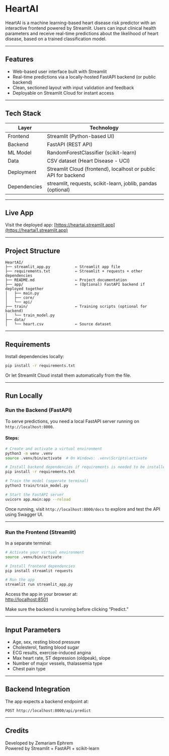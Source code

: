 # HeartAI

HeartAI is a machine learning-based heart disease risk predictor with an interactive frontend powered by Streamlit. Users can input clinical health parameters and receive real-time predictions about the likelihood of heart disease, based on a trained classification model.

---

## Features

- Web-based user interface built with Streamlit
- Real-time predictions via a locally-hosted FastAPI backend (or public backend)
- Clean, sectioned layout with input validation and feedback
- Deployable on Streamlit Cloud for instant access

---

## Tech Stack

| Layer       | Technology                |
|-------------|---------------------------|
| Frontend    | Streamlit (Python-based UI) |
| Backend     | FastAPI (REST API)        |
| ML Model    | RandomForestClassifier (scikit-learn) |
| Data        | CSV dataset (Heart Disease - UCI) |
| Deployment  | Streamlit Cloud (frontend), localhost or public API for backend |
| Dependencies| streamlit, requests, scikit-learn, joblib, pandas (optional)

---

## Live App

Visit the deployed app: [https://heartai.streamlit.app](https://heartai1.streamlit.app)

---

## Project Structure

```
HeartAI/
├── streamlit_app.py           ← Streamlit app file
├── requirements.txt           ← Streamlit + requests + other dependencies
├── README.md                  ← Project documentation
├── app/                       ← (Optional) FastAPI backend if deployed together
│   ├── main.py
│   ├── core/
│   └── api/
├── train/                     ← Training scripts (optional for backend)
│   └── train_model.py
├── data/
│   └── heart.csv              ← Source dataset
```

---

## Requirements

Install dependencies locally:

```bash
pip install -r requirements.txt
```

Or let Streamlit Cloud install them automatically from the file.

---

## Run Locally

###  Run the Backend (FastAPI)

To serve predictions, you need a local FastAPI server running on `http://localhost:8000`.

#### Steps:

```bash
# Create and activate a virtual environment
python3 -m venv .venv
source .venv/bin/activate  # On Windows: .venv\Scripts\activate

# Install backend dependencies if requirements is needed to be installed again
pip install -r requirements.txt

# Train the model (seperate terminal)
python3 train/train_model.py

# Start the FastAPI server
uvicorn app.main:app --reload
```

Once running, visit `http://localhost:8000/docs` to explore and test the API using Swagger UI.

---

### Run the Frontend (Streamlit)

In a separate terminal:

```bash
# Activate your virtual environment
source .venv/bin/activate

# Install frontend dependencies
pip install streamlit requests

# Run the app
streamlit run streamlit_app.py
```

Access the app in your browser at:  
[http://localhost:8501](http://localhost:8501)

Make sure the backend is running before clicking “Predict.”

---

## Input Parameters

- Age, sex, resting blood pressure
- Cholesterol, fasting blood sugar
- ECG results, exercise-induced angina
- Max heart rate, ST depression (oldpeak), slope
- Number of major vessels, thalassemia type
- Chest pain type

---

## Backend Integration

The app expects a backend endpoint at:

```
POST http://localhost:8000/api/predict
```


---

## Credits

Developed by Zemariam Ephrem  
Powered by Streamlit + FastAPI + scikit-learn
